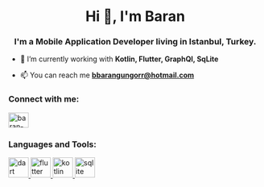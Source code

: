 <h1 align="center">Hi 👋, I'm Baran</h1>
<h3 align="center">I'm a Mobile Application Developer living in Istanbul, Turkey.</h3>

- 🌱 I’m currently working with **Kotlin, Flutter, GraphQl, SqLite**

- 📫 You can reach me **bbarangungorr@hotmail.com**

<h3 align="left">Connect with me:</h3>
<p align="left">
<a onclick="window.open(this.href,'_blank');return false;" href="https://linkedin.com/in/baran-gungor"><img align="center" src="https://raw.githubusercontent.com/rahuldkjain/github-profile-readme-generator/master/src/images/icons/Social/linked-in-alt.svg" alt="baran-gungor" height="30" width="40" /></a>
</p>

<h3 align="left">Languages and Tools:</h3>
<p align="left"> <a href="https://dart.dev" target="_blank" rel="noreferrer"> <img src="https://www.vectorlogo.zone/logos/dartlang/dartlang-icon.svg" alt="dart" width="40" height="40"/> </a> <a href="https://flutter.dev" target="_blank" rel="noreferrer"> <img src="https://www.vectorlogo.zone/logos/flutterio/flutterio-icon.svg" alt="flutter" width="40" height="40"/> </a> <a href="https://kotlinlang.org" target="_blank" rel="noreferrer"> <img src="https://www.vectorlogo.zone/logos/kotlinlang/kotlinlang-icon.svg" alt="kotlin" width="40" height="40"/> </a> <a href="https://www.sqlite.org/" target="_blank" rel="noreferrer"> <img src="https://www.vectorlogo.zone/logos/sqlite/sqlite-icon.svg" alt="sqlite" width="40" height="40"/> </a> </p>
